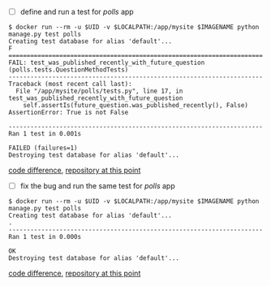 - [ ] define and run a test for *polls* app
```
$ docker run --rm -u $UID -v $LOCALPATH:/app/mysite $IMAGENAME python manage.py test polls
Creating test database for alias 'default'...
F
======================================================================
FAIL: test_was_published_recently_with_future_question (polls.tests.QuestionMethodTests)
----------------------------------------------------------------------
Traceback (most recent call last):
  File "/app/mysite/polls/tests.py", line 17, in test_was_published_recently_with_future_question
    self.assertIs(future_question.was_published_recently(), False)
AssertionError: True is not False

----------------------------------------------------------------------
Ran 1 test in 0.001s

FAILED (failures=1)
Destroying test database for alias 'default'...
```

 [code difference](https://github.com/bkmagnetron/django-tutorial-docker/commit/2803405bb0b70c81217a533743f5777082ab68ac),
 [repository at this point](https://github.com/bkmagnetron/django-tutorial-docker/tree/2803405bb0b70c81217a533743f5777082ab68ac)

- [ ] fix the bug and run the same test for *polls* app
```
$ docker run --rm -u $UID -v $LOCALPATH:/app/mysite $IMAGENAME python manage.py test polls
Creating test database for alias 'default'...
.
----------------------------------------------------------------------
Ran 1 test in 0.000s

OK
Destroying test database for alias 'default'...
```

 [code difference](https://github.com/bkmagnetron/django-tutorial-docker/commit/4d9392da901ee688434a671dd2dae09243bc34b6),
 [repository at this point](https://github.com/bkmagnetron/django-tutorial-docker/tree/4d9392da901ee688434a671dd2dae09243bc34b6)
